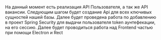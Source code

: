 На данный момент есть реализация API Пользователя, а так же API вакансии.
Следующим шагом будет создание Api для всех ключивых сущностей нашей базы.
Далее будет проведена  работа по добавлению в проект Spring Security для выдачи пользователя token аунтефекации, на его сессию.
Далее будет проводиться работа над Frontend частью при помощи Electron и  Rect
